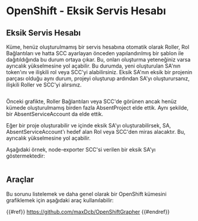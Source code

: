 # OpenShift - Eksik Servis Hesabı

## Eksik Servis Hesabı

Küme, henüz oluşturulmamış bir servis hesabına otomatik olarak Roller, Rol Bağlantıları ve hatta SCC ayarlayan önceden yapılandırılmış bir şablon ile dağıtıldığında bu durum ortaya çıkar. Bu, onları oluşturma yeteneğiniz varsa ayrıcalık yükselmesine yol açabilir. Bu durumda, yeni oluşturulan SA'nın token'ını ve ilişkili rol veya SCC'yi alabilirsiniz. Eksik SA'nın eksik bir projenin parçası olduğu aynı durum, projeyi oluşturup ardından SA'yı oluşturursanız, ilişkili Roller ve SCC'yi alırsınız.

<figure><img src="../../../images/openshift-missing-service-account-image1.png" alt=""><figcaption></figcaption></figure>

Önceki grafikte, Roller Bağlantıları veya SCC'de görünen ancak henüz kümede oluşturulmamış birden fazla AbsentProject elde ettik. Aynı şekilde, bir AbsentServiceAccount da elde ettik.

Eğer bir proje oluşturabilir ve içinde eksik SA'yı oluşturabilirsek, SA, AbsentServiceAccount'ı hedef alan Rol veya SCC'den miras alacaktır. Bu, ayrıcalık yükselmesine yol açabilir.

Aşağıdaki örnek, node-exporter SCC'si verilen bir eksik SA'yı göstermektedir:

<figure><img src="../../../images/openshift-missing-service-account-image2.png" alt=""><figcaption></figcaption></figure>

## Araçlar

Bu sorunu listelemek ve daha genel olarak bir OpenShift kümesini grafiklemek için aşağıdaki araç kullanılabilir:

{{#ref}}
https://github.com/maxDcb/OpenShiftGrapher
{{#endref}}

